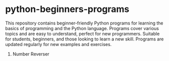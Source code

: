 # python-beginners-programs
This repository contains beginner-friendly Python programs for learning the basics of programming and the Python language. Programs cover various topics and are easy to understand, perfect for new programmers. Suitable for students, beginners, and those looking to learn a new skill. Programs are updated regularly for new examples and exercises.

1. Number Reverser